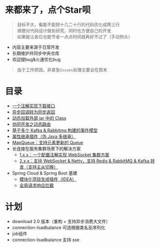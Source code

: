 # 来都来了，点个Star呗

> 目标不大，看能不能把十几二十行的代码优化成两三行<br/>
顺便对代码设计做些研究，同时也方便自己的开发<br/>
如果能让各位也能节省一点点时间就再好不过了（手动狗头）

- 内容主要来源于日常开发
- 长期维护并同步中央仓库
- 欢迎提bug&火速优化bug

> 由于工作原因，非紧急`Issues`处理主要会在周末

# 目录

- [一个注解实现下载接口](../../wiki/Concept-Download)
- [异步回调转为同步返回](../../wiki/Concept-Sync-Waiting)
- [动态加载外部 jar 中的 Class](../../wiki/Concept-Plugin)
- [协同开发之动态路由](../../wiki/Concept-Router)
- [基于多个 Kafka & Rabbitmq 构建的事件模型](../../wiki/Concept-Event)
- [属性继承插件（伪 Java 多继承）](../../wiki/Concept-Inherit)
- [MapQueue：支持元素更新的 Queue](../../wiki/Concept-MapQueue)
- 长连接在服务集群场景下的解决方案
  - [1.x.x：一个配置注解实现 WebSocket 集群方案](../../wiki/Concept-WebSocket-LoadBalance)
  - [2.x.x：支持 WebSocket & Netty，支持 Redis & RabbitMQ & Kafka 转发（支持主从切换）](../../wiki/Concept-Connection-LoadBalance)
- Spring Cloud & Spring Boot 基建
  - [模块化项目生成插件（IDEA）](../../wiki/Concept-Cloud-Plugin-Intellij)
  - [全局请求响应拦截](../../wiki/Concept-Cloud-Web)
 
# 计划

- download 2.0 版本（重构 + 支持异步消费大文件）
- connection-loadbalance 可选根据类名反序列化
- job组件
- connection-loadbalance 支持 sse
